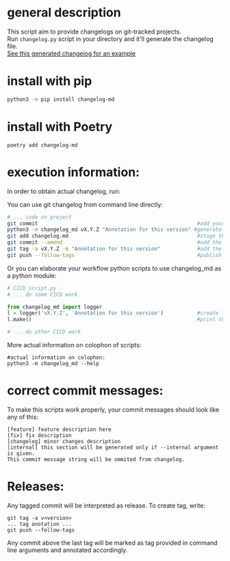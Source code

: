 # general description

This script aim to provide changelogs on git-tracked projects.  
Run `changelog.py` script in your directory and it'll generate the changelog file.  
[See this generated changelog for an example](changelog.md)  

# install with pip
```bash
python3 -m pip install changelog-md
``` 

# install with Poetry
```
poetry add changelog-md
```

# execution information:

In order to obtain actual changelog, run:


You can use git changelog from command line directly:
```bash
# ... code on project
git commit                                                    #add your commit message on work you've done
python3 -m changelog_md vX.Y.Z "Annotation for this version" #generate changelog
git add changelog.md                                          #stage the changelog to current commit
git commit --amend                                            #add the changelog to current commit, leave commit message as is.
git tag -a vX.Y.Z -m "Annotation for this version"            #add the tag you've set earlier in changelog.
git push --follow-tags                                        #publish your changes and the new tag.
```

Or you can elaborate your workflow python scripts 
to use changelog_md as a python module:
```python
# CICD_script.py
# ... do some CICD work

from changelog_md import logger
l = logger('vX.Y.Z', 'Annotation for this version')           #create logger instance
l.make()                                                      #print the log

# ... do other CICD work
```


More actual information on colophon of scripts:
```shell
#actual information on colophon:
python3 -m changelog_md --help
```

# correct commit messages:

To make this scripts work properly, your commit messages
should look like any of this:
```
[feature] feature description here
[fix] fix description
[changelog] minor changes description
[internal] this section will be generated only if --internal argument is given.
This commit message string will be ommited from changelog.
```

#  Releases:

Any tagged commit will be interpreted as release.
To create tag, write:
```
git tag -a v<version>
... tag anotation ...
git push --follow-tags
```
Any commit above the last tag will be marked as tag provided 
in command line arguments and annotated accordingly.
